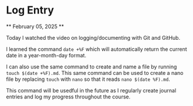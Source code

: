 # Log Entry

** February 05, 2025 **

Today I watched the video on logging/documenting with Git and GitHub.

I learned the command `date +%F` which will automatically return the current date in a year-month-day format. 

I can also use the same command to create and name a file by running `touch $(date +%F).md`.
This same command can be used to create a nano file by replacing `touch` with `nano` so that it reads `nano $(date %F).md`. 

This command will be usedful in the future as I regularly create journal entries and log my progress throughout the course.
